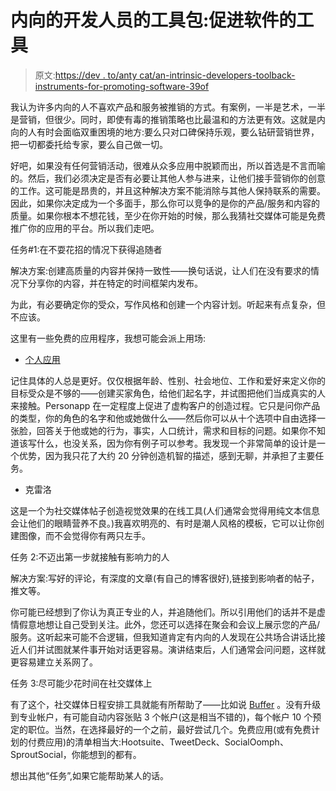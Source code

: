 # 内向的开发人员的工具包:促进软件的工具

> 原文:[https://dev . to/anty cat/an-intrinsic-developers-toolback-instruments-for-promoting-software-39of](https://dev.to/antycat/an-introverted-developers-toolbag-instruments-for-promoting-software-39of)

我认为许多内向的人不喜欢产品和服务被推销的方式。有案例，一半是艺术，一半是营销，但很少。同时，即使有毒的推销策略也比最温和的方法更有效。这就是内向的人有时会面临双重困境的地方:要么只对口碑保持乐观，要么钻研营销世界，把一切都委托给专家，要么自己做一切。

好吧，如果没有任何营销活动，很难从众多应用中脱颖而出，所以首选是不言而喻的。然后，我们必须决定是否有必要让其他人参与进来，让他们接手营销你的创意的工作。这可能是昂贵的，并且这种解决方案不能消除与其他人保持联系的需要。因此，如果你决定成为一个多面手，那么你可以竞争的是你的产品/服务和内容的质量。如果你根本不想花钱，至少在你开始的时候，那么我猜社交媒体可能是免费推广你的应用的平台。所以我们走吧。

任务#1:在不耍花招的情况下获得追随者

解决方案:创建高质量的内容并保持一致性——换句话说，让人们在没有要求的情况下分享你的内容，并在特定的时间框架内发布。

为此，有必要确定你的受众，写作风格和创建一个内容计划。听起来有点复杂，但不应该。

这里有一些免费的应用程序，我想可能会派上用场:

*   [个人应用](http://personapp.io)

记住具体的人总是更好。仅仅根据年龄、性别、社会地位、工作和爱好来定义你的目标受众是不够的——创建买家角色，给他们起名字，并试图把他们当成真实的人来接触。Personapp 在一定程度上促进了虚构客户的创造过程。它只是问你产品的类型，你的角色的名字和他或她做什么——然后你可以从十个选项中自由选择一张脸，回答关于他或她的行为，事实，人口统计，需求和目标的问题。如果你不知道该写什么，也没关系，因为你有例子可以参考。我发现一个非常简单的设计是一个优势，因为我只花了大约 20 分钟创造机智的描述，感到无聊，并承担了主要任务。

*   克雷洛

这是一个为社交媒体帖子创造视觉效果的在线工具(人们通常会觉得用纯文本信息会让他们的眼睛营养不良。)我喜欢明亮的、有时是潮人风格的模板，它可以让你创建图像，而不会觉得你有两只左手。

任务 2:不迈出第一步就接触有影响力的人

解决方案:写好的评论，有深度的文章(有自己的博客很好),链接到影响者的帖子，推文等。

你可能已经想到了你认为真正专业的人，并追随他们。所以引用他们的话并不是虚情假意地想让自己受到关注。此外，您还可以选择在聚会和会议上展示您的产品/服务。这听起来可能不合逻辑，但我知道肯定有内向的人发现在公共场合讲话比接近人们并试图就某件事开始对话更容易。演讲结束后，人们通常会问问题，这样就更容易建立关系网了。

任务 3:尽可能少花时间在社交媒体上

有了这个，社交媒体日程安排工具就能有所帮助了——比如说 [Buffer](https://buffer.com/) 。没有升级到专业帐户，有可能自动内容张贴 3 个帐户(这是相当不错的)，每个帐户 10 个预定的职位。当然，在选择最好的一个之前，最好尝试几个。免费应用(或有免费计划的付费应用)的清单相当大:Hootsuite、TweetDeck、SocialOomph、SproutSocial，你能想到的都有。

想出其他“任务”,如果它能帮助某人的话。